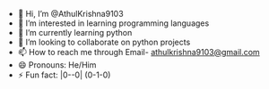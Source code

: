 - 👋 Hi, I’m @AthulKrishna9103
- 👀 I’m interested in learning programming languages
- 🌱 I’m currently learning python
- 💞️ I’m looking to collaborate on python projects
- 📫 How to reach me through Email- athulkrishna9103@gmail.com
- 😄 Pronouns: He/Him
- ⚡ Fun fact: |0--0| (0-1-0)

<!---
AthulKrishna9103/AthulKrishna9103 is a ✨ special ✨ repository because its `README.md` (this file) appears on your GitHub profile.
You can click the Preview link to take a look at your changes.
--->
